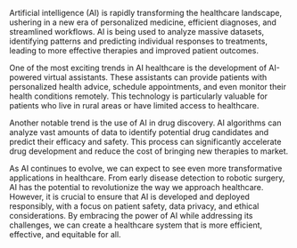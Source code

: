 Artificial intelligence (AI) is rapidly transforming the healthcare landscape, ushering in a new era of personalized medicine, efficient diagnoses, and streamlined workflows.  AI is being used to analyze massive datasets, identifying patterns and predicting individual responses to treatments, leading to more effective therapies and improved patient outcomes.  

One of the most exciting trends in AI healthcare is the development of AI-powered virtual assistants. These assistants can provide patients with personalized health advice, schedule appointments, and even monitor their health conditions remotely. This technology is particularly valuable for patients who live in rural areas or have limited access to healthcare.

Another notable trend is the use of AI in drug discovery. AI algorithms can analyze vast amounts of data to identify potential drug candidates and predict their efficacy and safety. This process can significantly accelerate drug development and reduce the cost of bringing new therapies to market.

As AI continues to evolve, we can expect to see even more transformative applications in healthcare. From early disease detection to robotic surgery, AI has the potential to revolutionize the way we approach healthcare. However, it is crucial to ensure that AI is developed and deployed responsibly, with a focus on patient safety, data privacy, and ethical considerations.  By embracing the power of AI while addressing its challenges, we can create a healthcare system that is more efficient, effective, and equitable for all.